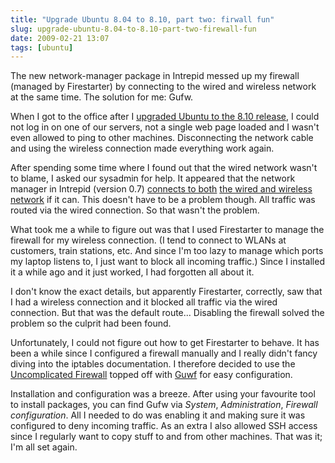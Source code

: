 ```yaml
---
title: "Upgrade Ubuntu 8.04 to 8.10, part two: firwall fun"
slug: upgrade-ubuntu-8.04-to-8.10-part-two-firewall-fun
date: 2009-02-21 13:07
tags: [ubuntu]
---
```


The new network-manager package in Intrepid messed up my firewall
(managed by Firestarter) by connecting to the wired and wireless
network at the same time. The solution for me: Gufw.

When I got to the office after I
[upgraded Ubuntu to the 8.10 release](/weblog/2009/02/19/upgrade-ubuntu-8.04-to-8.10/
"Upgrade Ubuntu 8.04 to 8.10"), I could not log in on one of our
servers, not a single web page loaded and I wasn't even allowed to
ping to other machines. Disconnecting the network cable and using the
wireless connection made everything work again.

After spending some time where I found out that the wired network
wasn't to blame, I asked our sysadmin for help. It appeared that the
network manager in Intrepid (version 0.7)
[connects to both](https://bugs.launchpad.net/ubuntu/+source/network-manager/+bug/262152)
[the wired and wireless network](https://bugs.launchpad.net/ubuntu/+source/network-manager/+bug/278485)
if it can. This doesn't have to be a problem though. All traffic was
routed via the wired connection. So that wasn't the problem.

What took me a while to figure out was that I used Firestarter to
manage the firewall for my wireless connection. (I tend to connect to
WLANs at customers, train stations, etc. And since I'm too lazy to
manage which ports my laptop listens to, I just want to block all
incoming traffic.) Since I installed it a while ago and it just
worked, I had forgotten all about it.

I don't know the exact details, but apparently Firestarter, correctly,
saw that I had a wireless connection and it blocked all traffic via
the wired connection. But that was the default route... Disabling the
firewall solved the problem so the culprit had been found.

Unfortunately, I could not figure out how to get Firestarter to
behave. It has been a while since I configured a firewall manually and
I really didn't fancy diving into the iptables documentation. I
therefore decided to use the
[Uncomplicated Firewall](https://wiki.ubuntu.com/UbuntuFirewall)
topped off with [Guwf](http://gufw.tuxfamily.org/index.html) for easy
configuration.

Installation and configuration was a breeze. After using your
favourite tool to install packages, you can find Gufw via *System*,
*Administration*, *Firewall configuration*. All I needed to do was
enabling it and making sure it was configured to deny incoming
traffic. As an extra I also allowed SSH access since I regularly want
to copy stuff to and from other machines. That was it; I'm all set
again.

